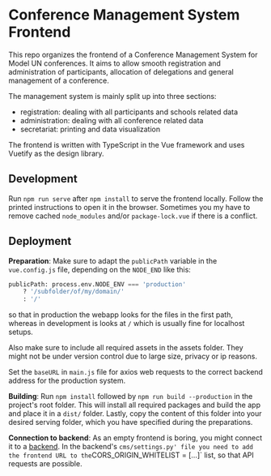 # Conference Management System Frontend

This repo organizes the frontend of a Conference Management System for Model UN conferences. It aims to allow smooth registration and administration of participants, allocation of delegations and general management of a conference.

The management system is mainly split up into three sections:

- registration: dealing with all participants and schools related data
- administration: dealing with all conference related data
- secretariat: printing and data visualization

The frontend is written with TypeScript in the Vue framework and uses Vuetify as the design library.

## Development

Run `npm run serve` after `npm install` to serve the frontend locally. Follow the printed instructions to open it in the browser. Sometimes you my have to remove cached `node_modules` and/or `package-lock.vue` if there is a conflict.

## Deployment

**Preparation**: Make sure to adapt the `publicPath` variable in the `vue.config.js` file, depending on the `NODE_END` like this:

```python
publicPath: process.env.NODE_ENV === 'production'
    ? '/subfolder/of/my/domain/'
    : '/'
```

so that in production the webapp looks for the files in the first path, whereas in development is looks at `/` which is usually fine for localhost setups.

Also make sure to include all required assets in the assets folder. They might not be under version control due to large size, privacy or ip reasons.

Set the `baseURL` in `main.js` file for axios web requests to the correct backend address for the production system.

**Building**:
Run `npm install` followed by `npm run build --production` in the project's root folder. This will install all required packages and build the app and place it in a `dist/` folder. Lastly, copy the content of this folder into your desired serving folder, which you have specified during the preparations.

**Connection to backend**:
As an empty frontend is boring, you might connect it to a [backend](https://github.com/model-united-nations-of-luebeck/CMS-backend). In the backend's `cms/settings.py' file you need to add the frontend URL to the`CORS_ORIGIN_WHITELIST = [...]` list, so that API requests are possible.
